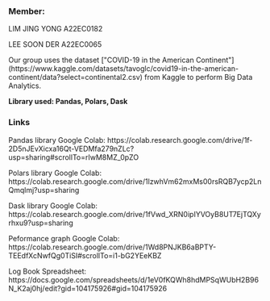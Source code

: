 ### Member:
<p>LIM JING YONG A22EC0182</p>
<p>LEE SOON DER A22EC0065</p>

<p>Our group uses the dataset ["COVID-19 in the American Continent"](https://www.kaggle.com/datasets/tavoglc/covid19-in-the-american-continent/data?select=continental2.csv) from Kaggle to perform Big Data Analytics.</p>

**<p>Library used: Pandas, Polars, Dask</p>**

### Links
<p>Pandas library Google Colab: https://colab.research.google.com/drive/1f-2D5nJEvXicxa16Qt-VEDMfa279nZLc?usp=sharing#scrollTo=rIwM8MZ_0pZO</p>
<p>Polars library Google Colab: https://colab.research.google.com/drive/1lzwhVm62mxMs00rsRQB7ycp2LnQmqlmj?usp=sharing</p>
<p>Dask library Google Colab: https://colab.research.google.com/drive/1fVwd_XRN0ipIYVOyB8UT7EjTQXyrhxu9?usp=sharing</p>
<p>Peformance graph Google Colab: https://colab.research.google.com/drive/1Wd8PNJKB6aBPTY-TEEdfXcNwfQg0TiSI#scrollTo=i1-bG2YEeKBZ</p>
<p>Log Book Spreadsheet: https://docs.google.com/spreadsheets/d/1eV0fKQWh8hdMPSqWUbH2B96N_K2aj0hj/edit?gid=104175926#gid=104175926</p>
